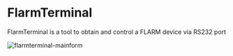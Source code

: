# FlarmTerminal
FlarmTerminal is a tool to obtain and control a FLARM device via RS232 port

![flarmterminal-mainform](https://github.com/user-attachments/assets/570d3ad0-6e33-4dde-8f8f-648249e6db22)
